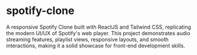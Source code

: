 # spotify-clone
A responsive Spotify Clone built with ReactJS and Tailwind CSS, replicating the modern UI/UX of Spotify's web player. This project demonstrates audio streaming features, playlist views, responsive layouts, and smooth interactions, making it a solid showcase for front-end development skills.
